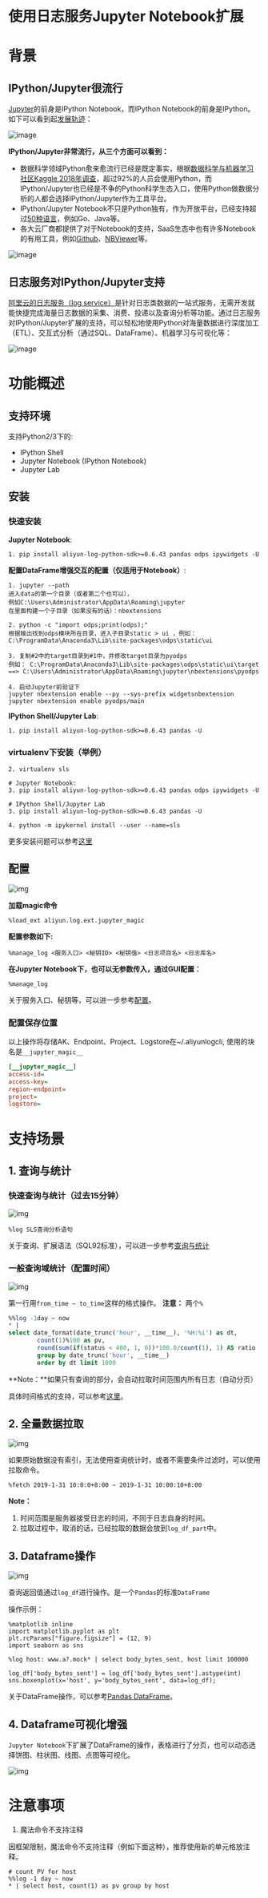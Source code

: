 # 使用日志服务Jupyter Notebook扩展

# 背景

## IPython/Jupyter很流行
[Jupyter](https://jupyter.org/)的前身是IPython Notebook，而IPython Notebook的前身是IPython。如下可以看到起[发展轨迹](https://en.wikipedia.org/wiki/Project_Jupyter)：

![image](https://yqfile.alicdn.com/11fbbd9dc6c2a4eb00ff0a5816eddfef79dc707b.png)

**IPython/Jupyter非常流行，从三个方面可以看到：**
* 数据科学领域Python愈来愈流行已经是既定事实，根据[数据科学与机器学习社区Kaggle 2018年调查](https://www.kaggle.com/erikbruin/r-vs-python-and-kmodes-clustering-2018-survey)，超过92%的人员会使用Python，而IPython/Jupyter也已经是不争的Python科学生态入口，使用Python做数据分析的人都会选择IPython/Jupyter作为工具平台。
* IPython/Jupyter Notebook不只是Python独有，作为开放平台，已经支持超过[50种语言](https://github.com/jupyter/jupyter/wiki/Jupyter-kernels)，例如Go、Java等。
* 各大云厂商都提供了对于Notebook的支持，SaaS生态中也有许多Notebook的有用工具，例如[Github](https://help.github.com/articles/working-with-jupyter-notebook-files-on-github/)、[NBViewer](https://nbviewer.jupyter.org/)等。

![image](https://yqfile.alicdn.com/6db3b31310ba33485a71818edb2f4e69a1dafc86.png)

## 日志服务对IPython/Jupyter支持
[阿里云的日志服务（log service）](https://www.aliyun.com/product/sls/)是针对日志类数据的一站式服务，无需开发就能快捷完成海量日志数据的采集、消费、投递以及查询分析等功能。通过日志服务对IPython/Jupyter扩展的支持，可以轻松地使用Python对海量数据进行深度加工（ETL）、交互式分析（通过SQL、DataFrame）、机器学习与可视化等：

![image](https://yqfile.alicdn.com/05e16380e08b9444c565e720f6d7c61e66737b93.png)

# 功能概述

## 支持环境

支持Python2/3下的:

- IPython Shell
- Jupyter Notebook (IPython Notebook)
- Jupyter Lab


## 安装
### 快速安装

**Jupyter Notebook**:

```shell
1. pip install aliyun-log-python-sdk>=0.6.43 pandas odps ipywidgets -U
```


**配置DataFrame增强交互的配置（仅适用于Notebook）**:
```shell
1. jupyter --path
进入data的第一个目录（或者第二个也可以），
例如C:\Users\Administrator\AppData\Roaming\jupyter
在里面构建一个子目录（如果没有的话）：nbextensions

2. python -c "import odps;print(odps);"
根据输出找到odps模块所在目录，进入子目录static > ui ，例如：C:\ProgramData\Anaconda3\Lib\site-packages\odps\static\ui

3. 复制#2中的target目录到#1中，并修改target目录为pyodps
例如： C:\ProgramData\Anaconda3\Lib\site-packages\odps\static\ui\target ==> C:\Users\Administrator\AppData\Roaming\jupyter\nbextensions\pyodps

4. 启动Jupyter前验证下
jupyter nbextension enable --py --sys-prefix widgetsnbextension
jupyter nbextension enable pyodps/main
```


**IPython Shell/Jupyter Lab**:

```shell
1. pip install aliyun-log-python-sdk>=0.6.43 pandas -U
```


### virtualenv下安装（举例）
```shell
2. virtualenv sls

# Jupyter Notebook:
3. pip install aliyun-log-python-sdk>=0.6.43 pandas odps ipywidgets -U

# IPython Shell/Jupyter Lab
3. pip install aliyun-log-python-sdk>=0.6.43 pandas -U

4. python -m ipykernel install --user --name=sls
```

更多安装问题可以参考[这里](https://github.com/aliyun/aliyun-log-python-sdk/blob/master/README_CN.md#%E5%AE%89%E8%A3%85)

## 配置

![img](https://img.alicdn.com/tfs/TB17rWWF4TpK1RjSZFMXXbG_VXa-494-376.gif)

**加载magic命令**
```
%load_ext aliyun.log.ext.jupyter_magic
```

**配置参数如下:**
```
%manage_log <服务入口> <秘钥ID> <秘钥值> <日志项目名> <日志库名>
```

**在Jupyter Notebook下，也可以无参数传入，通过GUI配置：**
```
%manage_log
```

关于服务入口、秘钥等，可以进一步参考[配置](https://help.aliyun.com/document_detail/29064.html)。


### 配置保存位置

以上操作将存储AK、Endpoint、Project、Logstore在~/.aliyunlogcli, 使用的块名是`__jupyter_magic__`

```ini
[__jupyter_magic__]
access-id=
access-key=
region-endpoint=
project=
logstore=
```

# 支持场景


## 1. 查询与统计

### 快速查询与统计（过去15分钟）

![img](https://img.alicdn.com/tfs/TB1hyaUF9zqK1RjSZFHXXb3CpXa-932-568.gif)

```
%log SLS查询分析语句
```

关于查询、扩展语法（SQL92标准），可以进一步参考[查询与统计](https://help.aliyun.com/document_detail/43772.html)

### 一般查询域统计（配置时间）

![img](https://img.alicdn.com/tfs/TB1o4WRF9zqK1RjSZPxXXc4tVXa-562-634.gif)


第一行用`from_time ~ to_time`这样的格式操作。
**注意：** 两个`%`

```sql
%%log -1day ~ now
* |
select date_format(date_trunc('hour', __time__), '%H:%i') as dt,
        count(1)%100 as pv,
        round(sum(if(status < 400, 1, 0))*100.0/count(1), 1) AS ratio
        group by date_trunc('hour', __time__)
        order by dt limit 1000

```

**Note：**如果只有查询的部分，会自动拉取时间范围内所有日志（自动分页）

具体时间格式的支持，可以参考[这里](https://yq.aliyun.com/articles/621213)。

## 2. 全量数据拉取

![img](https://img.alicdn.com/tfs/TB1RXOVF3HqK1RjSZFgXXa7JXXa-466-514.gif)

如果原始数据没有索引，无法使用查询统计时，或者不需要条件过滤时，可以使用拉取命令。

```shell
%fetch 2019-1-31 10:0:0+8:00 ~ 2019-1-31 10:00:10+8:00
```

**Note：**

1. 时间范围是服务器接受日志的时间，不同于日志自身的时间。
2. 拉取过程中，取消的话，已经拉取的数据会放到`log_df_part`中。

## 3. Dataframe操作

![img](https://img.alicdn.com/tfs/TB11mO7F4jaK1RjSZFAXXbdLFXa-740-550.gif)


查询返回值通过`log_df`进行操作。是一个`Pandas`的标准`DataFrame`

操作示例：
```sell
%matplotlib inline
import matplotlib.pyplot as plt
plt.rcParams["figure.figsize"] = (12, 9)
import seaborn as sns

%log host: www.a?.mock* | select body_bytes_sent, host limit 100000

log_df['body_bytes_sent'] = log_df['body_bytes_sent'].astype(int)
sns.boxenplot(x='host', y='body_bytes_sent', data=log_df);
```

关于DataFrame操作，可以参考[Pandas DataFrame](https://pandas.pydata.org/pandas-docs/stable/reference/frame.html)。

## 4. Dataframe可视化增强
`Jupyter Notebook`下扩展了DataFrame的操作，表格进行了分页，也可以动态选择饼图、柱状图、线图、点图等可视化。

![img](https://img.alicdn.com/tfs/TB1hyaUF9zqK1RjSZFHXXb3CpXa-932-568.gif)

# 注意事项

1. 魔法命令不支持注释

因框架限制，魔法命令不支持注释（例如下面这种），推荐使用新的单元格放注释。

```
# count PV for host
%%log -1 day ~ now
* | select host, count(1) as pv group by host
```

